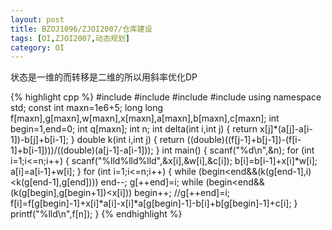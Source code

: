 ```yaml
---
layout: post
title: BZOJ1096/ZJOI2007/仓库建设
tags: [OI,ZJOI2007,动态规划]
category: OI
---
```


状态是一维的而转移是二维的所以用斜率优化DP

{% highlight cpp %}
#include <iostream>
#include <cstdio>
#include <cstring>
#include <algorithm>
using namespace std;
const int maxn=1e6+5;
long long f[maxn],g[maxn],w[maxn],x[maxn],a[maxn],b[maxn],c[maxn];
int begin=1,end=0;
int q[maxn];
int n;
int delta(int i,int j)
{
    return x[j]*(a[j]-a[i-1])-b[j]+b[i-1];
}
double k(int i,int j)
{
    return ((double)((f[j-1]+b[j-1])-(f[i-1]+b[i-1])))/((double)(a[j-1]-a[i-1]));
}
int main()
{
    scanf("%d\n",&n);
    for (int i=1;i<=n;i++)
    {
        scanf("%lld%lld%lld",&x[i],&w[i],&c[i]);
        b[i]=b[i-1]+x[i]*w[i];
        a[i]=a[i-1]+w[i];
    }
    for (int i=1;i<=n;i++)
    {
        while (begin<end&&(k(g[end-1],i)<k(g[end-1],g[end])))
            end--;
        g[++end]=i;
        while (begin<end&&(k(g[begin],g[begin+1])<x[i]))
            begin++;
        //g[++end]=i;
        f[i]=f[g[begin]-1]+x[i]*a[i]-x[i]*a[g[begin]-1]-b[i]+b[g[begin]-1]+c[i];
    }
    printf("%lld\n",f[n]);
}
{% endhighlight %}
